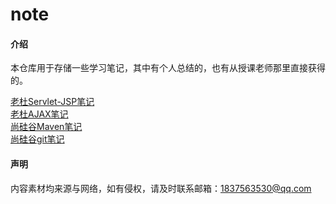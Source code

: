 # note

#### 介绍
本仓库用于存储一些学习笔记，其中有个人总结的，也有从授课老师那里直接获得的。

[老杜Servlet-JSP笔记](/Note/Servlet-JSP.md)             
[老杜AJAX笔记](/Note/AJAX.md)            
[尚硅谷Maven笔记](http://heavy_code_industry.gitee.io/code_heavy_industry/pro002-maven/)          
[尚硅谷git笔记](/Note/Git.pdf)      


#### 声明
内容素材均来源与网络，如有侵权，请及时联系邮箱：1837563530@qq.com